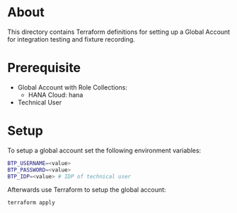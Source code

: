 # About
This directory contains Terraform definitions for setting up a Global Account for integration testing and fixture recording.

# Prerequisite
- Global Account with Role Collections:
  - HANA Cloud: hana
- Technical User

# Setup
To setup a global account set the following environment variables:
```sh
BTP_USERNAME=<value>
BTP_PASSWORD=<value>
BTP_IDP=<value> # IDP of technical user
```

Afterwards use Terraform to setup the global account:
```sh
terraform apply
```

